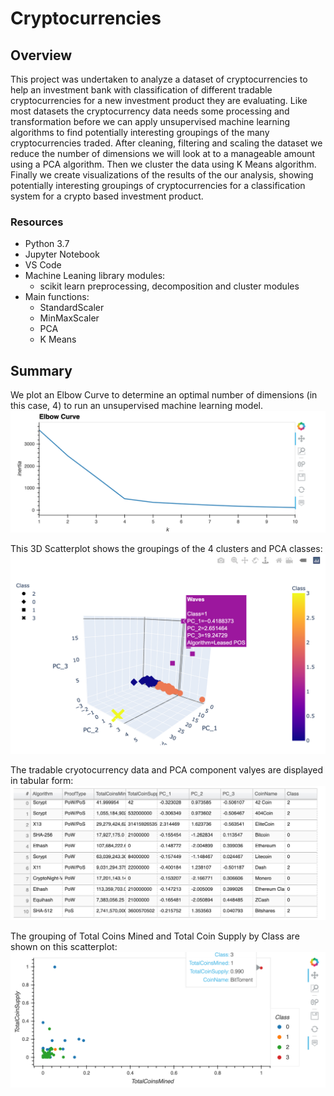 # Cryptocurrencies


## Overview
This project was undertaken to analyze a dataset of cryptocurrencies to help an investment bank with classification of different tradable cryptocurrencies for a new investment product they are evaluating. Like most datasets the cryptocurrency data needs some processing and transformation before we can apply unsupervised machine learning algorithms to find potentially interesting groupings of the many cryptocurrencies traded. After cleaning, filtering and scaling the dataset we reduce the number of dimensions we will look at to a manageable amount using a PCA algorithm. Then we cluster the data using K Means algorithm. Finally we create visualizations of the results of the our analysis, showing potentially interesting groupings of cryptocurrencies for a classification system for a crypto based investment product.

### Resources
* Python 3.7
* Jupyter Notebook
* VS Code 
* Machine Leaning library modules:
    * scikit learn preprocessing, decomposition and cluster modules
* Main functions:
    * StandardScaler 
    * MinMaxScaler
    * PCA
    * K Means

## Summary

We plot an Elbow Curve to determine an optimal number of dimensions (in this case, 4) to run an unsupervised machine learning model. 
![elbow](./Resources/elbow_curve.png) 

This 3D Scatterplot shows the groupings of the 4 clusters and PCA classes:
![3D_scatterplot](./Resources/3D_scatterplot.png) 

The tradable cryotocurrency data and PCA component valyes are displayed in tabular form:
![table](./Resources/table.png) 


The grouping of Total Coins Mined and Total Coin Supply by Class are shown on this scatterplot:
![scatterplot](./Resources/scatterplot.png) 


